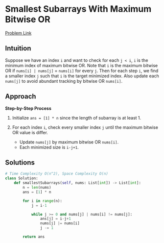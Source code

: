 **Smallest Subarrays With Maximum Bitwise OR**
=
[Problem Link](https://leetcode.com/problems/smallest-subarrays-with-maximum-bitwise-or/description)

## Intuition
Suppose we have an index `i` and want to check for each `j < i`, `i` is the minimum index of maximum bitwise OR. 
Note that `i` is the maximum bitwise OR if `nums[i] | nums[j]` = `nums[i]` for every `j`. Then for each step `i`, we 
find a smaller index `j` such that `i` is the target minimized index. Also update each `nums[j]` to avoid abundant 
tracking by bitwise OR `nums[i]`.

## Approach
**Step-by-Step Process**

1. Initialize `ans = [1] * n` since the length of subarray is at least 1.

2. For each index `i`, check every smaller index `j` until the maximum bitwise OR value is differ.
    - Update `nums[j]` by maximum bitwise OR `nums[i]`.
    - Each minimized size is `i-j+1`.
  
## Solutions
```python
# Time Complexity O(n^2), Space Complexity O(n)
class Solution:
    def smallestSubarrays(self, nums: List[int]) -> List[int]:
        n = len(nums)
        ans = [1] * n

        for i in range(n):
            j = i-1

            while j >= 0 and nums[j] | nums[i] != nums[j]:
                ans[j] = i-j+1
                nums[j] |= nums[i]
                j -= 1

        return ans
```
